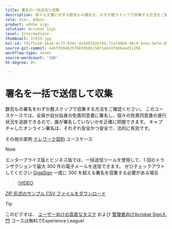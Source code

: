 ```yaml
---
title: 署名の一括送信と収集
description: 様々な文書に対する数百もの署名を、わずか数ステップで収集する方法をご確認ください
role: User, Admin
product: adobe sign
solution: Acrobat Sign
level: Intermediate
thumbnail: 37839.jpg
exl-id: f81f5ce8-26ad-4c73-934c-da580782bf84,71a748b0-48c9-4a1e-befe-d5f311d6c05e
source-git-commit: 4ebf9594025f98f0505c58f1ab43fb864ed51206
workflow-type: tm+mt
source-wordcount: '188'
ht-degree: 0%

---
```


# 署名を一括で送信して収集

数百もの署名をわずか数ステップで収集する方法をご確認ください。 このユースケースでは、全員が自分自身の免責同意書に署名し、個々の免責同意書の進行状況を追跡できるので、誰が署名していないかを正確に把握できます。 キャプチャしたオンライン署名は、それぞれ安全かつ安全で、法的に有効です。

その他の実例 [テレワーク契約](https://experienceleague.adobe.com/docs/document-cloud-learn/sign-learning-hub/expand/recipes/gov/usecasegovtelework.html?lang=en) ユースケース

>[!NOTE]
>
>エンタープライズ版とビジネス版では、一括送信ツールを使用して、1 回のトランザクションで最大 300 件の電子メールを送信できます。 ぜひチェックアウトしてください [GigaSign](https://experienceleague.adobe.com/docs/document-cloud-learn/sign-learning-hub/develop/custom/gigasign.html?lang=en) 一度に 300 を超える署名を収集する必要がある場合

>[!VIDEO](https://video.tv.adobe.com/v/33655?quality=12&learn=on&hidetitle=true)

[ZIP 形式のサンプル CSV ファイルをダウンロード](../assets/megasign_merge_sample.zip)

>[!TIP]
>
>このビデオは、 [ユーザー向けの高度なタスク](https://experienceleague.adobe.com/?recommended=Sign-U-1-2020.3) および [管理者向けAcrobat Sign入門](https://experienceleague.adobe.com/?recommended=Sign-A-1-2020.2) コースは無料でExperience League!
